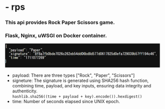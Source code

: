 # - rps
### **This api provides Rock Paper Scissors game.**
### Flask, Nginx, uWSGI on Docker container.

![Image](rps/return_json.png)

- payload: There are three types ["Rock", "Paper", "Scissors"]
- signeture: The signature is generated using SHA256 hash function, combining time, payload, and key inputs, ensuring data integrity and authenticity.  
`hashlib.sha256((time + payload + key).encode()).hexdigest()`
- time: Number of seconds elapsed since UNIX epoch.